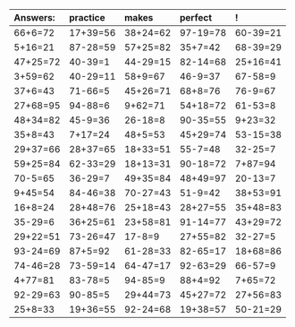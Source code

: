 | Answers: | practice | makes | perfect | ! |
| :--- | :--- | :--- | :--- | :--- |
| 66+6=72 | 17+39=56 | 38+24=62 | 97-19=78 | 60-39=21 | 
| 5+16=21 | 87-28=59 | 57+25=82 | 35+7=42 | 68-39=29 | 
| 47+25=72 | 40-39=1 | 44-29=15 | 82-14=68 | 25+16=41 | 
| 3+59=62 | 40-29=11 | 58+9=67 | 46-9=37 | 67-58=9 | 
| 37+6=43 | 71-66=5 | 45+26=71 | 68+8=76 | 76-9=67 | 
| 27+68=95 | 94-88=6 | 9+62=71 | 54+18=72 | 61-53=8 | 
| 48+34=82 | 45-9=36 | 26-18=8 | 90-35=55 | 9+23=32 | 
| 35+8=43 | 7+17=24 | 48+5=53 | 45+29=74 | 53-15=38 | 
| 29+37=66 | 28+37=65 | 18+33=51 | 55-7=48 | 32-25=7 | 
| 59+25=84 | 62-33=29 | 18+13=31 | 90-18=72 | 7+87=94 | 
| 70-5=65 | 36-29=7 | 49+35=84 | 48+49=97 | 20-13=7 | 
| 9+45=54 | 84-46=38 | 70-27=43 | 51-9=42 | 38+53=91 | 
| 16+8=24 | 28+48=76 | 25+18=43 | 28+27=55 | 35+48=83 | 
| 35-29=6 | 36+25=61 | 23+58=81 | 91-14=77 | 43+29=72 | 
| 29+22=51 | 73-26=47 | 17-8=9 | 27+55=82 | 32-27=5 | 
| 93-24=69 | 87+5=92 | 61-28=33 | 82-65=17 | 18+68=86 | 
| 74-46=28 | 73-59=14 | 64-47=17 | 92-63=29 | 66-57=9 | 
| 4+77=81 | 83-78=5 | 94-85=9 | 88+4=92 | 7+65=72 | 
| 92-29=63 | 90-85=5 | 29+44=73 | 45+27=72 | 27+56=83 | 
| 25+8=33 | 19+36=55 | 92-24=68 | 19+38=57 | 50-21=29 | 

